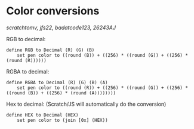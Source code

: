 # Color conversions
*scratchtomv, jfs22, badatcode123, 26243AJ*

RGB to decimal:   

```blocks
define RGB to Decimal (R) (G) (B)
    set pen color to ((round (B)) + ((256) * ((round (G)) + ((256) * (round (R))))))
```

RGBA to decimal:   

```blocks
define RGBA to Decimal (R) (G) (B) (A)
    set pen color to ((round (R)) + ((256) * ((round (G)) + ((256) * ((round (B)) + ((256) * (round (A))))))))
```

Hex to decimal: (Scratch/JS will automatically do the conversion)  

```blocks
define HEX to Decimal (HEX)
    set pen color to (join [0x] (HEX))
```
